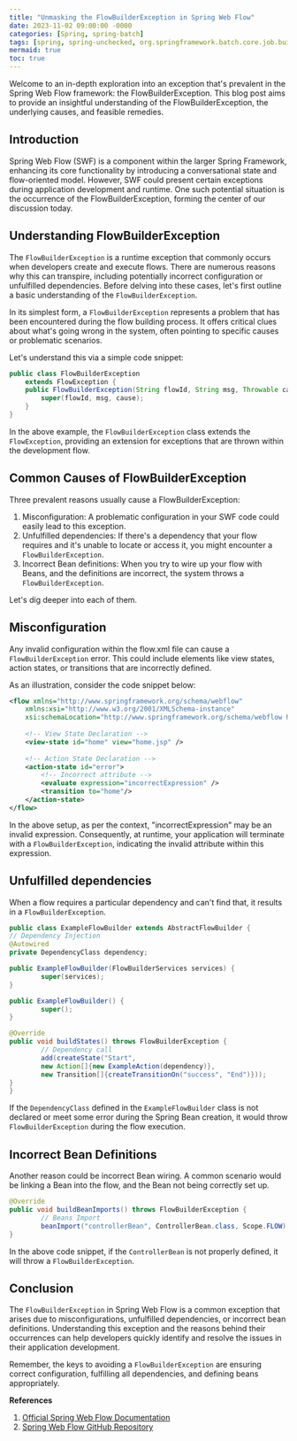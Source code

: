 ```yaml
---
title: "Unmasking the FlowBuilderException in Spring Web Flow"
date: 2023-11-02 09:00:00 -0000
categories: [Spring, spring-batch]
tags: [spring, spring-unchecked, org.springframework.batch.core.job.builder]
mermaid: true
toc: true
---
```



Welcome to an in-depth exploration into an exception that's prevalent in the Spring Web Flow framework: the FlowBuilderException. This blog post aims to provide an insightful understanding of the FlowBuilderException, the underlying causes, and feasible remedies. 

## Introduction
Spring Web Flow (SWF) is a component within the larger Spring Framework, enhancing its core functionality by introducing a conversational state and flow-oriented model. However, SWF could present certain exceptions during application development and runtime. One such potential situation is the occurrence of the FlowBuilderException, forming the center of our discussion today.

## Understanding FlowBuilderException
The `FlowBuilderException` is a runtime exception that commonly occurs when developers create and execute flows. There are numerous reasons why this can transpire, including potentially incorrect configuration or unfulfilled dependencies. Before delving into these cases, let's first outline a basic understanding of the `FlowBuilderException`.

In its simplest form, a `FlowBuilderException` represents a problem that has been encountered during the flow building process. It offers critical clues about what's going wrong in the system, often pointing to specific causes or problematic scenarios.

Let's understand this via a simple code snippet:

```java
public class FlowBuilderException 
    extends FlowException {
    public FlowBuilderException(String flowId, String msg, Throwable cause) {
        super(flowId, msg, cause);
    }
}
```
In the above example, the `FlowBuilderException` class extends the `FlowException`, providing an extension for exceptions that are thrown within the development flow.

## Common Causes of FlowBuilderException 
Three prevalent reasons usually cause a FlowBuilderException:

1. Misconfiguration: A problematic configuration in your SWF code could easily lead to this exception. 
2. Unfulfilled dependencies: If there's a dependency that your flow requires and it's unable to locate or access it, you might encounter a `FlowBuilderException`. 
3. Incorrect Bean definitions: When you try to wire up your flow with Beans, and the definitions are incorrect, the system throws a `FlowBuilderException`.

Let's dig deeper into each of them.

## Misconfiguration
Any invalid configuration within the flow.xml file can cause a `FlowBuilderException` error. This could include elements like view states, action states, or transitions that are incorrectly defined.

As an illustration, consider the code snippet below:

```xml
<flow xmlns="http://www.springframework.org/schema/webflow"
    xmlns:xsi="http://www.w3.org/2001/XMLSchema-instance"
    xsi:schemaLocation="http://www.springframework.org/schema/webflow http://www.springframework.org/schema/webflow/spring-webflow-2.0.xsd">
    
    <!-- View State Declaration -->
    <view-state id="home" view="home.jsp" />
    
    <!-- Action State Declaration -->
    <action-state id="error">
        <!-- Incorrect attribute -->
        <evaluate expression="incorrectExpression" />
        <transition to="home"/>
    </action-state>
</flow>
```
In the above setup, as per the context, "incorrectExpression" may be an invalid expression. Consequently, at runtime, your application will terminate with a `FlowBuilderException`, indicating the invalid attribute within this expression.

## Unfulfilled dependencies
When a flow requires a particular dependency and can't find that, it results in a `FlowBuilderException`. 

```java
public class ExampleFlowBuilder extends AbstractFlowBuilder {
// Dependency Injection
@Autowired
private DependencyClass dependency;

public ExampleFlowBuilder(FlowBuilderServices services) {
        super(services);
}

public ExampleFlowBuilder() {
        super();
}

@Override
public void buildStates() throws FlowBuilderException {
        // Dependency call
        add(createState("Start",
        new Action[]{new ExampleAction(dependency)},
        new Transition[]{createTransitionOn("success", "End")}));
}
}
```
If the `DependencyClass` defined in the `ExampleFlowBuilder` class is not declared or meet some error during the Spring Bean creation, it would throw `FlowBuilderException` during the flow execution.

## Incorrect Bean Definitions
Another reason could be incorrect Bean wiring. A common scenario would be linking a Bean into the flow, and the Bean not being correctly set up. 

```java
@Override
public void buildBeanImports() throws FlowBuilderException {
        // Beans Import
        beanImport("controllerBean", ControllerBean.class, Scope.FLOW);
}
```
In the above code snippet, if the `ControllerBean` is not properly defined, it will throw a `FlowBuilderException`. 

## Conclusion
The `FlowBuilderException` in Spring Web Flow is a common exception that arises due to misconfigurations, unfulfilled dependencies, or incorrect bean definitions. Understanding this exception and the reasons behind their occurrences can help developers quickly identify and resolve the issues in their application development.

Remember, the keys to avoiding a `FlowBuilderException` are ensuring correct configuration, fulfilling all dependencies, and defining beans appropriately.

**References**
1. [Official Spring Web Flow Documentation](https://docs.spring.io/spring-webflow/docs/2.5.x/reference/html/)
2. [Spring Web Flow GitHub Repository](https://github.com/spring-projects/spring-webflow)